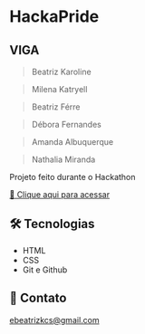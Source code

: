 # HackaPride

## VIGA

> Beatriz Karoline

> Milena Katryell

> Beatriz Férre

> Débora Fernandes

> Amanda Albuquerque

> Nathalia Miranda

Projeto feito durante o Hackathon

[🔗 Clique aqui para acessar](https://soubeatrizkaroline.github.io/HackaPride2022_VIGA/)

## 🛠 Tecnologias

- HTML
- CSS
- Git e Github

## 💙 Contato

ebeatrizkcs@gmail.com

